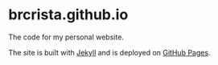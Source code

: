 # brcrista.github.io

The code for my personal website.

The site is built with [Jekyll](https://jekyllrb.com) and is deployed on [GitHub Pages](https://docs.github.com/en/pages).
